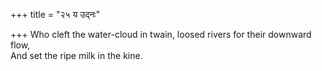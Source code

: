 +++
title = "२५ य उद्नः"

+++
Who cleft the water-cloud in twain, loosed rivers for their downward flow,  
     And set the ripe milk in the kine.